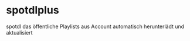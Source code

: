 # spotdlplus
spotdl das öffentliche Playlists aus Account automatisch herunterlädt und aktualisiert
